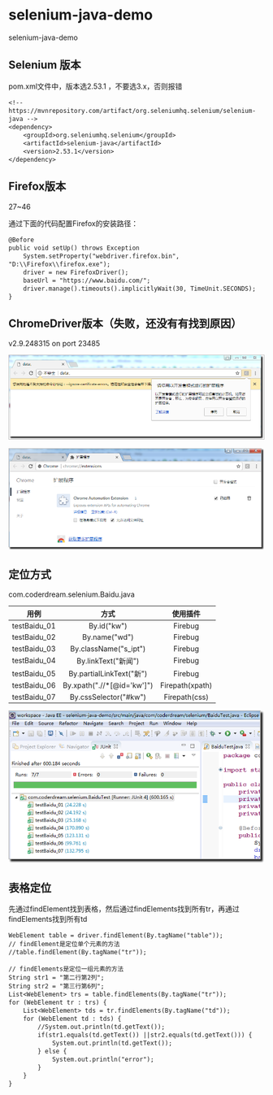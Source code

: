 # selenium-java-demo
selenium-java-demo

 Selenium 版本 
----------
pom.xml文件中，版本选2.53.1 ，不要选3.x，否则报错

	<!-- https://mvnrepository.com/artifact/org.seleniumhq.selenium/selenium-java -->
	<dependency>
		<groupId>org.seleniumhq.selenium</groupId>
		<artifactId>selenium-java</artifactId>
		<version>2.53.1</version>
	</dependency>

Firefox版本  
----------
27~46

通过下面的代码配置Firefox的安装路径：

	@Before
	public void setUp() throws Exception 
		System.setProperty("webdriver.firefox.bin", "D:\\Firefox\\firefox.exe");
		driver = new FirefoxDriver();
		baseUrl = "https://www.baidu.com/";
		driver.manage().timeouts().implicitlyWait(30, TimeUnit.SECONDS);
	}



ChromeDriver版本（失败，还没有有找到原因）
----------

v2.9.248315 on port 23485

![](https://github.com/CoderDream/selenium-java-demo/blob/master/snapshot/s_0001.png?raw=true)

![](https://github.com/CoderDream/selenium-java-demo/blob/master/snapshot/s_0002.png?raw=true)

定位方式 
----------
com.coderdream.selenium.Baidu.java

| 用例        | 方式           | 使用插件|
| ------------- |:-------------:|:-------------:|
| testBaidu_01      | By.id("kw") |Firebug|
| testBaidu_02      | By.name("wd") |Firebug|
| testBaidu_03      |By.className("s_ipt") | Firebug|
| testBaidu_04      | By.linkText("新闻") | Firebug|
| testBaidu_05      | By.partialLinkText("新") |Firebug|
| testBaidu_06      |By.xpath(".//*[@id='kw']") |Firepath(xpath)|
| testBaidu_07      |By.cssSelector("#kw") | Firepath(css)|

![](https://github.com/CoderDream/selenium-java-demo/blob/master/snapshot/s_0003.png?raw=true)


表格定位
----------

先通过findElement找到表格，然后通过findElements找到所有tr，再通过findElements找到所有td

    WebElement table = driver.findElement(By.tagName("table"));
	// findElement是定位单个元素的方法
	//table.findElement(By.tagName("tr"));
	
	// findElements是定位一组元素的方法
	String str1 = "第二行第2列";
	String str2 = "第三行第6列";
	List<WebElement> trs = table.findElements(By.tagName("tr"));
	for (WebElement tr : trs) {
		List<WebElement> tds = tr.findElements(By.tagName("td"));
		for (WebElement td : tds) {
			//System.out.println(td.getText());
			if(str1.equals(td.getText()) ||str2.equals(td.getText())) {
				System.out.println(td.getText());
			} else {
				System.out.println("error");
			}
		}
	}
